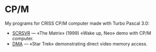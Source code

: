 # CP/M
My programs for CRISS CP/M computer made with Turbo Pascal 3.0:

- [SCRSVR](https://github.com/teterkin/cp-m/tree/main/SCRSVR) — «The Matrix» (1999) «Wake up, Neo» demo with CP/M computer.
- [DMA](https://github.com/teterkin/cp-m/tree/main/DMA) — «Star Trek» demonstrating direct video memory access.

